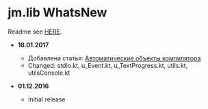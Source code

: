 # jm.lib WhatsNew

Readme see [HERE](README.md).

* **18.01.2017**
  + Добавлена статья: [Автоматические объекты компилятора](Texts/KotlinFunctions.md)
  * Changed: stdio.kt, u_Event.kt, u_TextProgress.kt, utils.kt, utilsConsole.kt

* **01.12.2016**
  - Initial release
